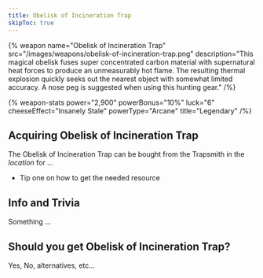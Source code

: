 ```yaml
---
title: Obelisk of Incineration Trap
skipToc: true
---
```


{% weapon
 name="Obelisk of Incineration Trap"
 src="/images/weapons/obelisk-of-incineration-trap.png"
 description="This magical obelisk fuses super concentrated carbon material with supernatural heat forces to produce an unmeasurably hot flame. The resulting thermal explosion quickly seeks out the nearest object with somewhat limited accuracy. A nose peg is suggested when using this hunting gear."
/%}

{% weapon-stats
 power="2,900"
 powerBonus="10%"
 luck="6"
 cheeseEffect="Insanely Stale"
 powerType="Arcane"
 title="Legendary"
/%}

## Acquiring Obelisk of Incineration Trap

The Obelisk of Incineration Trap can be bought from the Trapsmith in the *location* for ...

- Tip one on how to get the needed resource

## Info and Trivia

Something ...

## Should you get Obelisk of Incineration Trap?

Yes, No, alternatives, etc...
